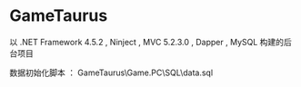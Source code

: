 # GameTaurus
以 .NET Framework 4.5.2 , Ninject  , MVC 5.2.3.0 , Dapper , MySQL  构建的后台项目



数据初始化脚本 ： GameTaurus\Game.PC\SQL\data.sql

